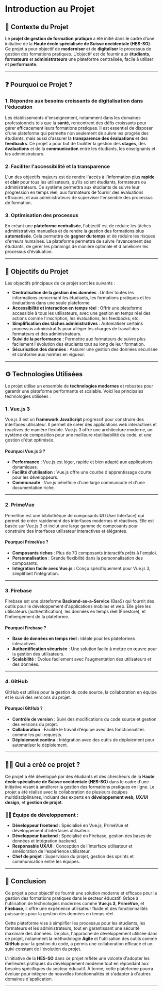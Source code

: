 # Introduction au Projet

## 🎯 Contexte du Projet

Le **projet de gestion de formation pratique** a été initié dans le cadre d'une initiative de la **Haute école spécialisée de Suisse occidentale (HES-SO)**. Ce projet a pour objectif de **moderniser** et de **digitaliser** le processus de gestion des formations pratiques. L'objectif est de fournir aux **étudiants**, **formateurs** et **administrateurs** une plateforme centralisée, facile à utiliser et **performante**.

---

## ❓ Pourquoi ce Projet ?

### 1. **Répondre aux besoins croissants de digitalisation dans l'éducation**
Les établissements d'enseignement, notamment dans les domaines professionnels tels que la **santé**, rencontrent des défis croissants pour gérer efficacement leurs formations pratiques. Il est essentiel de disposer d'une plateforme qui permette non seulement de suivre les progrès des étudiants, mais aussi d'assurer la **transparence des évaluations** et des **feedbacks**. Ce projet a pour but de faciliter la gestion des **stages**, des **évaluations** et de la **communication** entre les étudiants, les enseignants et les administrateurs.

### 2. **Faciliter l'accessibilité et la transparence**
L'un des objectifs majeurs est de rendre l'accès à l'information plus **rapide** et **clair** pour tous les utilisateurs, qu'ils soient étudiants, formateurs ou administrateurs. Ce système permettra aux étudiants de suivre leur progression en temps réel, aux formateurs de fournir des évaluations efficaces, et aux administrateurs de superviser l'ensemble des processus de formation.

### 3. **Optimisation des processus**
En créant une **plateforme centralisée**, l'objectif est de réduire les tâches administratives manuelles et de rendre la gestion des formations plus **automatisée**. Cela permettra de **gagner du temps** et de réduire les risques d'erreurs humaines. La plateforme permettra de suivre l'avancement des étudiants, de gérer les plannings de manière optimale et d'améliorer les processus d'évaluation.

---

## 🎯 Objectifs du Projet

Les objectifs principaux de ce projet sont les suivants :

- **Centralisation de la gestion des données** : Unifier toutes les informations concernant les étudiants, les formations pratiques et les évaluations dans une seule plateforme.
- **Accessibilité et interaction en temps réel** : Offrir une plateforme accessible à tous les utilisateurs, avec une gestion en temps réel des actions comme l'inscription, les évaluations, les feedbacks, etc.
- **Simplification des tâches administratives** : Automatiser certains processus administratifs pour alléger les charges de travail des formateurs et des administrateurs.
- **Suivi de la performance** : Permettre aux formateurs de suivre plus facilement l'évolution des étudiants tout au long de leur formation.
- **Sécurisation des données** : Assurer une gestion des données sécurisée et conforme aux normes en vigueur.

---

## ⚙️ Technologies Utilisées

Le projet utilise un ensemble de **technologies modernes** et robustes pour garantir une plateforme performante et scalable. Voici les principales technologies utilisées :

### 1. **Vue.js 3**
Vue.js 3 est un **framework JavaScript** progressif pour construire des interfaces utilisateur. Il permet de créer des applications web interactives et réactives de manière flexible. Vue.js 3 offre une architecture moderne, un système de composition pour une meilleure réutilisabilité du code, et une gestion d'état optimisée.

#### **Pourquoi Vue.js 3 ?**
- **Performance** : Vue.js est léger, rapide et bien adapté aux applications dynamiques.
- **Facilité d'utilisation** : Vue.js offre une courbe d'apprentissage courte pour les développeurs.
- **Communauté** : Vue.js bénéficie d'une large communauté et d'une documentation riche.

---

### 2. **PrimeVue**
PrimeVue est une bibliothèque de composants **UI** (User Interface) qui permet de créer rapidement des interfaces modernes et réactives. Elle est basée sur Vue.js 3 et inclut une large gamme de composants pour construire des interfaces utilisateur interactives et élégantes.

#### **Pourquoi PrimeVue ?**
- **Composants riches** : Plus de 70 composants interactifs prêts à l'emploi.
- **Personnalisation** : Grande flexibilité dans la personnalisation des composants.
- **Intégration facile avec Vue.js** : Conçu spécifiquement pour Vue.js 3, simplifiant l'intégration.

---

### 3. **Firebase**
Firebase est une plateforme **Backend-as-a-Service** (BaaS) qui fournit des outils pour le développement d'applications mobiles et web. Elle gère les utilisateurs (authentification), les données en temps réel (Firestore), et l'hébergement de la plateforme.

#### **Pourquoi Firebase ?**
- **Base de données en temps réel** : Idéale pour les plateformes interactives.
- **Authentification sécurisée** : Une solution facile à mettre en œuvre pour la gestion des utilisateurs.
- **Scalabilité** : Évolue facilement avec l'augmentation des utilisateurs et des données.

---

### 4. **GitHub**
GitHub est utilisé pour la gestion du code source, la collaboration en équipe et le suivi des versions du projet.

#### **Pourquoi GitHub ?**
- **Contrôle de version** : Suivi des modifications du code source et gestion des versions du projet.
- **Collaboration** : Facilite le travail d'équipe avec des fonctionnalités comme les pull requests.
- **Déploiement continu** : Intégration avec des outils de déploiement pour automatiser le déploiement.

---

## 👨‍💻 Qui a créé ce projet ?

Ce projet a été développé par des étudiants et des chercheurs de la **Haute école spécialisée de Suisse occidentale (HES-SO)** dans le cadre d'une initiative visant à améliorer la gestion des formations pratiques en ligne. Le projet a été réalisé avec la collaboration de plusieurs équipes multidisciplinaires, incluant des experts en **développement web**, **UX/UI design**, et **gestion de projet**.

### 🧑‍💻 Équipe de développement :
- **Développeur frontend** : Spécialisé en Vue.js, PrimeVue et développement d'interfaces utilisateur.
- **Développeur backend** : Spécialisé en Firebase, gestion des bases de données et intégration backend.
- **Responsable UX/UI** : Conception de l'interface utilisateur et amélioration de l'expérience utilisateur.
- **Chef de projet** : Supervision du projet, gestion des sprints et communication entre les équipes.

---

## 🏁 Conclusion

Ce projet a pour objectif de fournir une solution moderne et efficace pour la gestion des formations pratiques dans le secteur éducatif. Grâce à l'utilisation de technologies modernes comme **Vue.js 3**, **PrimeVue**, et **Firebase**, il offre une expérience utilisateur fluide et des fonctionnalités puissantes pour la gestion des données en temps réel.

Cette plateforme vise à simplifier les processus pour les étudiants, les formateurs et les administrateurs, tout en garantissant une sécurité maximale des données. De plus, l'approche de développement utilisée dans ce projet, notamment la méthodologie **Agile** et l'utilisation des outils comme **GitHub** pour la gestion du code, a permis une collaboration efficace et un suivi constant de l'évolution du projet.

L'initiative de la **HES-SO** dans ce projet reflète une volonté d'adopter les meilleures pratiques du développement moderne tout en répondant aux besoins spécifiques du secteur éducatif. À terme, cette plateforme pourra évoluer pour intégrer de nouvelles fonctionnalités et s'adapter à d'autres domaines d'application.

---

